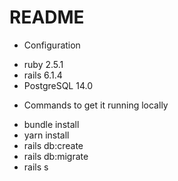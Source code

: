 # README

* Configuration

- ruby 2.5.1
- rails 6.1.4
- PostgreSQL 14.0

* Commands to get it running locally

- bundle install
- yarn install
- rails db:create
- rails db:migrate
- rails s

